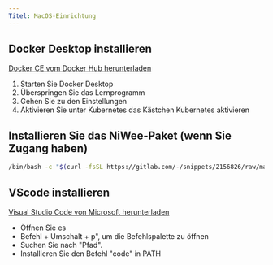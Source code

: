```yaml
---
Titel: MacOS-Einrichtung
---
```


## Docker Desktop installieren

[Docker CE vom Docker Hub herunterladen](https://docs.byniwee.cloud/docs/getting-started/setup-workstation/macos#install-docker-desktop)

1. Starten Sie Docker Desktop
2. Überspringen Sie das Lernprogramm
3. Gehen Sie zu den Einstellungen
4. Aktivieren Sie unter Kubernetes das Kästchen Kubernetes aktivieren

## Installieren Sie das NiWee-Paket (wenn Sie Zugang haben)[](https://docs.byniwee.cloud/docs/getting-started/setup-workstation/macos#install-the-niwee-package-if-you-have-access)

```bash
/bin/bash -c "$(curl -fsSL https://gitlab.com/-/snippets/2156826/raw/main/install.sh)"
```

## VScode installieren

[Visual Studio Code von Microsoft herunterladen](https://code.visualstudio.com/download)

- Öffnen Sie es
- Befehl + Umschalt + p", um die Befehlspalette zu öffnen
- Suchen Sie nach "Pfad".
- Installieren Sie den Befehl "code" in PATH
